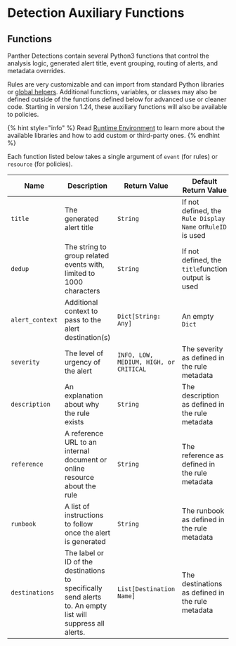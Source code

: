 # Detection Auxiliary Functions

## Functions

Panther Detections contain several Python3 functions that control the analysis logic, generated alert title, event grouping, routing of alerts, and metadata overrides.

Rules are very customizable and can import from standard Python libraries or [global helpers](globals.md). Additional functions, variables, or classes may also be defined outside of the functions defined below for advanced use or cleaner code.  Starting in version 1.24, these auxiliary functions will also be available to policies.

{% hint style="info" %}
Read [Runtime Environment](run-time.md) to learn more about the available libraries and how to add custom or third-party ones. 
{% endhint %}

Each function listed below takes a single argument of `event` (for rules) or `resource` (for policies).

| Name            | Description                                                                                                 | Return Value                           | Default Return Value                                       |
| --------------- | ----------------------------------------------------------------------------------------------------------- | -------------------------------------- | ---------------------------------------------------------- |
| `title`         | The generated alert title                                                                                   | `String`                               | If not defined, the `Rule Display Name` or`RuleID` is used |
| `dedup`         | The string to group related events with, limited to 1000 characters                                         | `String`                               | If not defined, the `title`function output is used         |
| `alert_context` | Additional context to pass to the alert destination(s)                                                      | `Dict[String: Any]`                    | An empty `Dict`                                            |
| `severity`      | The level of urgency of the alert                                                                           | `INFO, LOW, MEDIUM, HIGH, or CRITICAL` | The severity as defined in the rule metadata               |
| `description`   | An explanation about why the rule exists                                                                    | `String`                               | The description as defined in the rule metadata            |
| `reference`     | A reference URL to an internal document or online resource about the rule                                   | `String`                               | The reference as defined in the rule metadata              |
| `runbook`       | A list of instructions to follow once the alert is generated                                                | `String`                               | The runbook as defined in the rule metadata                |
| `destinations`  | The label or ID of the destinations to specifically send alerts to. An empty list will suppress all alerts. | `List[Destination Name]`               | The destinations as defined in the rule metadata           |

##
